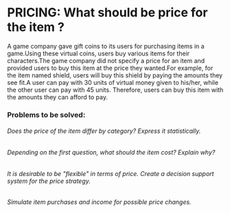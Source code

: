 # PRICING: What should be price for the item ?
A game company gave gift coins to its users for purchasing items in a game.Using these virtual coins, users buy various items for their characters.The game company did not specify a price for an item and provided users to buy this item at the price they wanted.For example, for the item named shield, users will buy this shield by paying the amounts they see fit.A user can pay with 30 units of virtual money given to his/her, while the other user can pay with 45 units. Therefore, users can buy this item with the amounts they can afford to pay.

### Problems to be solved:
###### Does the price of the item differ by category? Express it statistically.
###### Depending on the first question, what should the item cost? Explain why?
###### It is desirable to be "flexible" in terms of price. Create a decision support system for the price strategy.
###### Simulate item purchases and income for possible price changes.





